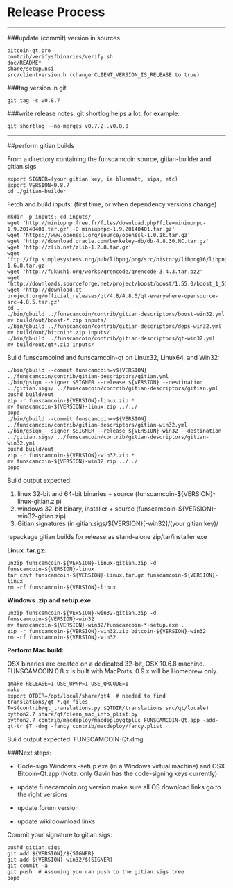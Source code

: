 Release Process
====================

* * *

###update (commit) version in sources


	bitcoin-qt.pro
	contrib/verifysfbinaries/verify.sh
	doc/README*
	share/setup.nsi
	src/clientversion.h (change CLIENT_VERSION_IS_RELEASE to true)

###tag version in git

	git tag -s v0.8.7

###write release notes. git shortlog helps a lot, for example:

	git shortlog --no-merges v0.7.2..v0.8.0

* * *

##perform gitian builds

 From a directory containing the funscamcoin source, gitian-builder and gitian.sigs
  
	export SIGNER=(your gitian key, ie bluematt, sipa, etc)
	export VERSION=0.8.7
	cd ./gitian-builder

 Fetch and build inputs: (first time, or when dependency versions change)

	mkdir -p inputs; cd inputs/
	wget 'http://miniupnp.free.fr/files/download.php?file=miniupnpc-1.9.20140401.tar.gz' -O miniupnpc-1.9.20140401.tar.gz'
	wget 'https://www.openssl.org/source/openssl-1.0.1k.tar.gz'
	wget 'http://download.oracle.com/berkeley-db/db-4.8.30.NC.tar.gz'
	wget 'http://zlib.net/zlib-1.2.8.tar.gz'
	wget 'ftp://ftp.simplesystems.org/pub/libpng/png/src/history/libpng16/libpng-1.6.8.tar.gz'
	wget 'http://fukuchi.org/works/qrencode/qrencode-3.4.3.tar.bz2'
	wget 'http://downloads.sourceforge.net/project/boost/boost/1.55.0/boost_1_55_0.tar.bz2'
	wget 'http://download.qt-project.org/official_releases/qt/4.8/4.8.5/qt-everywhere-opensource-src-4.8.5.tar.gz'
	cd ..
	./bin/gbuild ../funscamcoin/contrib/gitian-descriptors/boost-win32.yml
	mv build/out/boost-*.zip inputs/
	./bin/gbuild ../funscamcoin/contrib/gitian-descriptors/deps-win32.yml
	mv build/out/bitcoin*.zip inputs/
	./bin/gbuild ../funscamcoin/contrib/gitian-descriptors/qt-win32.yml
	mv build/out/qt*.zip inputs/

 Build funscamcoind and funscamcoin-qt on Linux32, Linux64, and Win32:
  
	./bin/gbuild --commit funscamcoin=v${VERSION} ../funscamcoin/contrib/gitian-descriptors/gitian.yml
	./bin/gsign --signer $SIGNER --release ${VERSION} --destination ../gitian.sigs/ ../funscamcoin/contrib/gitian-descriptors/gitian.yml
	pushd build/out
	zip -r funscamcoin-${VERSION}-linux.zip *
	mv funscamcoin-${VERSION}-linux.zip ../../
	popd
	./bin/gbuild --commit funscamcoin=v${VERSION} ../funscamcoin/contrib/gitian-descriptors/gitian-win32.yml
	./bin/gsign --signer $SIGNER --release ${VERSION}-win32 --destination ../gitian.sigs/ ../funscamcoin/contrib/gitian-descriptors/gitian-win32.yml
	pushd build/out
	zip -r funscamcoin-${VERSION}-win32.zip *
	mv funscamcoin-${VERSION}-win32.zip ../../
	popd

  Build output expected:

  1. linux 32-bit and 64-bit binaries + source (funscamcoin-${VERSION}-linux-gitian.zip)
  2. windows 32-bit binary, installer + source (funscamcoin-${VERSION}-win32-gitian.zip)
  3. Gitian signatures (in gitian.sigs/${VERSION}[-win32]/(your gitian key)/

repackage gitian builds for release as stand-alone zip/tar/installer exe

**Linux .tar.gz:**

	unzip funscamcoin-${VERSION}-linux-gitian.zip -d funscamcoin-${VERSION}-linux
	tar czvf funscamcoin-${VERSION}-linux.tar.gz funscamcoin-${VERSION}-linux
	rm -rf funscamcoin-${VERSION}-linux

**Windows .zip and setup.exe:**

	unzip funscamcoin-${VERSION}-win32-gitian.zip -d funscamcoin-${VERSION}-win32
	mv funscamcoin-${VERSION}-win32/funscamcoin-*-setup.exe .
	zip -r funscamcoin-${VERSION}-win32.zip bitcoin-${VERSION}-win32
	rm -rf funscamcoin-${VERSION}-win32

**Perform Mac build:**

  OSX binaries are created on a dedicated 32-bit, OSX 10.6.8 machine.
  FUNSCAMCOIN 0.8.x is built with MacPorts.  0.9.x will be Homebrew only.

	qmake RELEASE=1 USE_UPNP=1 USE_QRCODE=1
	make
	export QTDIR=/opt/local/share/qt4  # needed to find translations/qt_*.qm files
	T=$(contrib/qt_translations.py $QTDIR/translations src/qt/locale)
	python2.7 share/qt/clean_mac_info_plist.py
	python2.7 contrib/macdeploy/macdeployqtplus FUNSCAMCOIN-Qt.app -add-qt-tr $T -dmg -fancy contrib/macdeploy/fancy.plist

 Build output expected: FUNSCAMCOIN-Qt.dmg

###Next steps:

* Code-sign Windows -setup.exe (in a Windows virtual machine) and
  OSX Bitcoin-Qt.app (Note: only Gavin has the code-signing keys currently)

* update funscamcoin.org version
  make sure all OS download links go to the right versions

* update forum version

* update wiki download links

Commit your signature to gitian.sigs:

	pushd gitian.sigs
	git add ${VERSION}/${SIGNER}
	git add ${VERSION}-win32/${SIGNER}
	git commit -a
	git push  # Assuming you can push to the gitian.sigs tree
	popd

